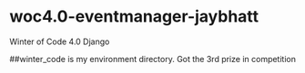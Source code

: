 # woc4.0-eventmanager-jaybhatt
Winter of Code 4.0 Django

##winter_code is my environment directory.
Got the 3rd prize in competition 
